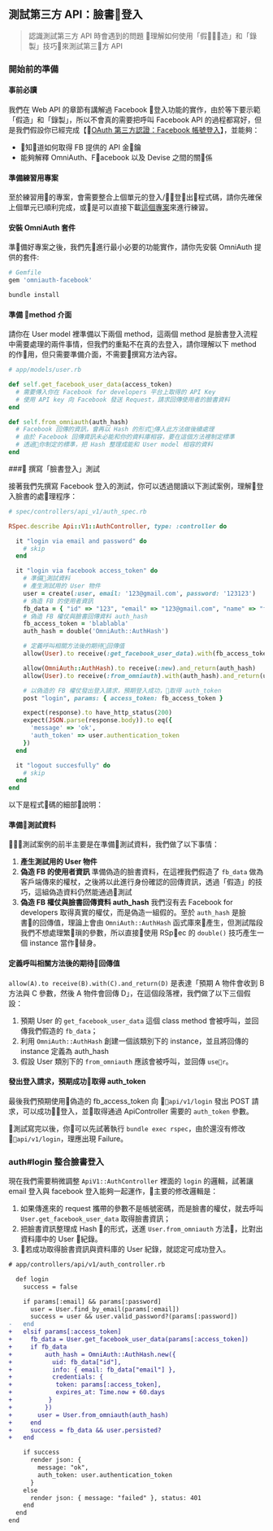 ## 測試第三方 API：臉書登入
> 認識測試第三方 API 時會遇到的問題
> 理解如何使用「假造」和「錄製」技巧來測試第三方 API

### 開始前的準備

#### 事前必讀

我們在 Web API 的章節有講解過 Facebook 登入功能的實作，由於等下要示範「假造」和「錄製」，所以不會真的需要把呼叫 Facebook API 的過程都寫好，但是我們假設你已經完成【[OAuth 第三方認證：Facebook 帳號登入](https://lighthouse.alphacamp.co/lessons/236/units/1154)】，並能夠：
- 知道如何取得 FB 提供的 API 金鑰
- 能夠解釋 OmniAuth、Facebook 以及 Devise 之間的關係

#### 準備練習用專案

至於練習用的專案，會需要整合上個單元的登入/登出程式碼，請你先確保上個單元已順利完成，或是可以直接下載[這個專案](https://github.com/ALPHACamp/restaurant-forum-fb-login)來進行練習。

#### 安裝 OmniAuth 套件

準備好專案之後，我們先進行最小必要的功能實作，請你先安裝 OmniAuth 提供的套件:
```ruby
# Gemfile
gem 'omniauth-facebook'
```
```bash
bundle install
```

#### 準備 method 介面

請你在 User model 裡準備以下兩個 method，這兩個 method 是臉書登入流程中需要處理的兩件事情，但我們的重點不在真的去登入，請你理解以下 method 的作用，但只需要準備介面，不需要撰寫方法內容。

```ruby
# app/models/user.rb

def self.get_facebook_user_data(access_token)
  # 需要傳入你在 Facebook for developers 平台上取得的 API Key
  # 使用 API key 向 Facebook 發送 Request，請求回傳使用者的臉書資料
end

def self.from_omniauth(auth_hash)
  # Facebook 回傳的資訊，會再以 Hash 的形式傳入此方法做後續處理
  # 由於 Facebook 回傳資訊未必能和你的資料庫相容，要在這個方法裡制定標準
  # 透過你制定的標準，把 Hash 整理成能和 User model 相容的資料
end
```

### 撰寫「臉書登入」測試

接著我們先撰寫 Facebook 登入的測試，你可以透過閱讀以下測試案例，理解登入臉書的處理程序：

```ruby
# spec/controllers/api_v1/auth_spec.rb

RSpec.describe Api::V1::AuthController, type: :controller do

  it "login via email and password" do
    # skip
  end

  it "login via facebook access_token" do
    # 準備測試資料
    # 產生測試用的 User 物件
    user = create(:user, email: '123@gmail.com', password: '123123')
    # 偽造 FB 的使用者資訊
    fb_data = { "id" => "123", "email" => "123@gmail.com", "name" => "fung" }
    # 偽造 FB 權仗與臉書回傳資料 auth_hash
    fb_access_token = 'blablabla'
    auth_hash = double('OmniAuth::AuthHash')

    # 定義呼叫相關方法後的期待回傳值
    allow(User).to receive(:get_facebook_user_data).with(fb_access_token).and_return(fb_data)

    allow(OmniAuth::AuthHash).to receive(:new).and_return(auth_hash)
    allow(User).to receive(:from_omniauth).with(auth_hash).and_return(user)

    # 以偽造的 FB 權仗發出登入請求，預期登入成功，取得 auth_token
    post "login", params: { access_token: fb_access_token }

    expect(response).to have_http_status(200)
    expect(JSON.parse(response.body)).to eq({
      'message' => 'ok',
      'auth_token' => user.authentication_token
    })
  end

  it "logout succesfully" do
    # skip
  end
end
```
以下是程式碼的細部說明：

#### 準備測試資料
測試案例的前半主要是在準備測試資料，我們做了以下事情：
1. **產生測試用的 User 物件**
2. **偽造 FB 的使用者資訊**
準備偽造的臉書資料，在這裡我們假造了 `fb_data` 做為客戶端傳來的權杖，之後將以此進行身份確認的回傳資訊，透過「假造」的技巧，這組偽造資料仍然能通過測試
3. **偽造 FB 權仗與臉書回傳資料 auth_hash**
我們沒有去 Facebook for developers 取得真實的權仗，而是偽造一組假的。至於 `auth_hash` 是臉書的回傳值，理論上會由 `OmniAuth::AuthHash` 函式庫來產生，但測試階段我們不想處理繁瑣的參數，所以直接使用 RSpec 的 `double()` 技巧產生一個 instance 當作替身。

#### 定義呼叫相關方法後的期待回傳值
`allow(A).to receive(B).with(C).and_return(D)` 是表達「預期 A 物件會收到 B 方法與 C 參數，然後 A 物件會回傳 D」，在這個段落裡，我們做了以下三個假設：
1. 預期 User 的 `get_facebook_user_data` 這個 class method 會被呼叫，並回傳我們假造的 `fb_data`；
2. 利用 `OmniAuth::AuthHash` 創建一個該類別下的 instance，並且將回傳的 instance 定義為 auth_hash
3. 假設 User 類別下的 `from_omniauth` 應該會被呼叫，並回傳 `user`。

#### 發出登入請求，預期成功取得 auth_token

最後我們預期使用偽造的 fb_access_token 向 `api/v1/login` 發出 POST 請求，可以成功登入，並取得通過 ApiController 需要的 `auth_token` 參數。

測試寫完以後，你可以先試著執行 `bundle exec rspec`，由於還沒有修改 `api/v1/login`，理應出現 Failure。

### auth#login 整合臉書登入

現在我們需要稍微調整 `ApiV1::AuthController` 裡面的 `login` 的邏輯，試著讓 email 登入與 facebook 登入能夠一起運作，主要的修改邏輯是：
1. 如果傳進來的 request 攜帶的參數不是帳號密碼，而是臉書的權仗，就去呼叫 `User.get_facebook_user_data` 取得臉書資訊；
2. 把臉書資訊整理成 Hash 的形式，送進 `User.from_omniauth` 方法，比對出資料庫中的 User 紀錄。
3. 若成功取得臉書資訊與資料庫的 User 紀錄，就認定可成功登入。

```diff
# app/controllers/api/v1/auth_controller.rb

  def login
    success = false

    if params[:email] && params[:password]
      user = User.find_by_email(params[:email])
      success = user && user.valid_password?(params[:password])
-   end
+   elsif params[:access_token]
+     fb_data = User.get_facebook_user_data(params[:access_token])
+     if fb_data
+         auth_hash = OmniAuth::AuthHash.new({
+           uid: fb_data["id"],
+           info: { email: fb_data["email"] },
+           credentials: {
+            token: params[:access_token],
+            expires_at: Time.now + 60.days
+          }
+         })
+       user = User.from_omniauth(auth_hash)
+     end
+     success = fb_data && user.persisted?
+   end

    if success
      render json: {
        message: "ok",
        auth_token: user.authentication_token
      }
    else
      render json: { message: "failed" }, status: 401
    end
  end
end
```
